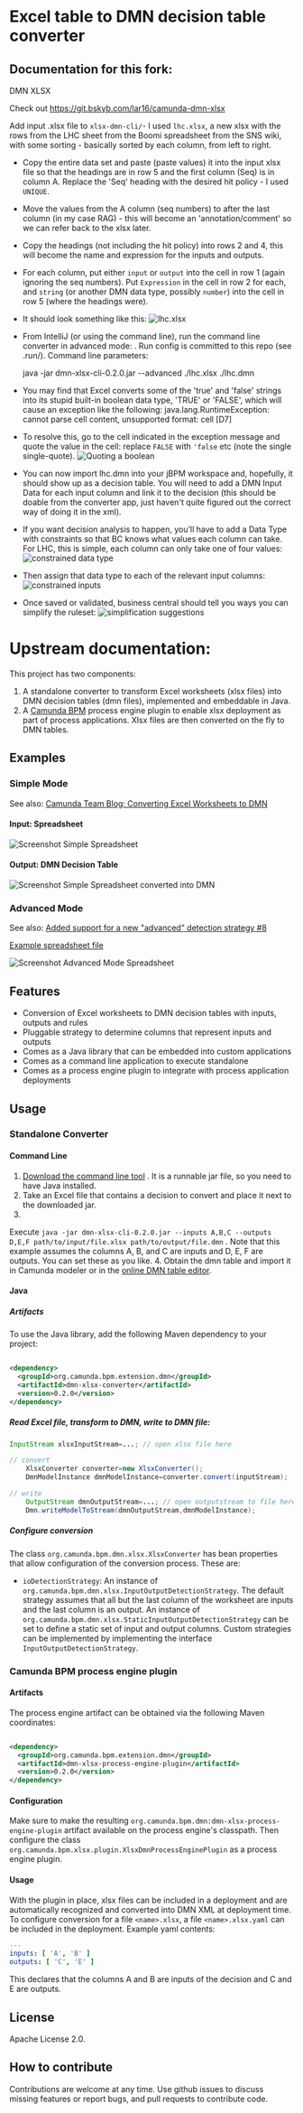 Excel table to DMN decision table converter
===========================================
Documentation for this fork:
---
DMN XLSX

Check out https://git.bskyb.com/lar16/camunda-dmn-xlsx

Add input .xlsx file to `xlsx-dmn-cli/`- I used `lhc.xlsx`, a new xlsx with the rows from the LHC
sheet from the Boomi spreadsheet from the SNS wiki, with some sorting - basically sorted by each
column, from left to right.

- Copy the entire data set and paste (paste values) it into the input xlsx file so that the headings
  are in row 5 and the first column (Seq) is in column A. Replace the 'Seq' heading with the desired
  hit policy - I used `UNIQUE`.
- Move the values from the A column (seq numbers) to after the last column (in my case RAG) - this
  will become an 'annotation/comment' so we can refer back to the xlsx later.
- Copy the headings (not including the hit policy) into rows 2 and 4, this will become the name and
  expression for the inputs and outputs.
- For each column, put either `input` or `output` into the cell in row 1 (again ignoring the seq
  numbers). Put `Expression` in the cell in row 2 for each, and `string` (or another DMN data type,
  possibly `number`) into the cell in row 5 (where the headings were).
- It should look something like this:
![lhc.xlsx](docs/lhc.xlsx.png)

- From IntelliJ (or using the command line), run the command line converter in advanced
  mode: <run config.png>. Run config is committed to this repo (see .run/). Command line parameters:

  java -jar dmn-xlsx-cli-0.2.0.jar --advanced ./lhc.xlsx ./lhc.dmn

- You may find that Excel converts some of the 'true' and 'false' strings into its stupid built-in
  boolean data type, 'TRUE' or 'FALSE', which will cause an exception like the following:
  java.lang.RuntimeException: cannot parse cell content, unsupported format: cell [D7]
- To resolve this, go to the cell indicated in the exception message and quote the value in the
  cell: replace `FALSE` with `'false` etc (note the single single-quote). 
![Quoting a boolean](docs/quoting-a-boolean.png)

- You can now import lhc.dmn into your jBPM workspace and, hopefully, it should show up as a
  decision table. You will need to add a DMN Input Data for each input column and link it to the
  decision (this should be doable from the converter app, just haven't quite figured out the correct
  way of doing it in the xml).

- If you want decision analysis to happen, you'll have to add a Data Type with constraints so that
  BC knows what values each column can take. For LHC, this is simple, each column can only take one
  of four values: 
![constrained data type](docs/constrained-data-type.png)
- Then assign that data type to each of the relevant input
  columns: 
![constrained inputs](docs/constrained-inputs.png)
- Once saved or validated, business central should tell you ways you can simplify the
  ruleset:
![simplification suggestions](docs/simplification-suggestions.png)

Upstream documentation:
===
This project has two components:

1. A standalone converter to transform Excel worksheets (xlsx files) into DMN decision tables (dmn
   files), implemented and embeddable in Java.
2. A [Camunda BPM](https://www.camunda.org) process engine plugin to enable xlsx deployment as part
   of process applications. Xlsx files are then converted on the fly to DMN tables.

## Examples

### Simple Mode

See
also: [Camunda Team Blog: Converting Excel Worksheets to DMN](https://blog.camunda.com/post/2016/01/excel-dmn-conversion/)

#### Input: Spreadsheet

![Screenshot Simple Spreadsheet](screenshot-simple.png)

#### Output: DMN Decision Table

![Screenshot Simple Spreadsheet converted into DMN](screenshot-simple-dmn.png)

### Advanced Mode

See
also: [Added support for a new "advanced" detection strategy #8](https://github.com/camunda/camunda-dmn-xlsx/pull/23)

[Example spreadsheet file](https://github.com/camunda/camunda-dmn-xlsx/blob/master/xlsx-dmn-converter/src/test/resources/test6.xlsx)

![Screenshot Advanced Mode Spreadsheet](screenshot-advanced.png)

Features
--------

* Conversion of Excel worksheets to DMN decision tables with inputs, outputs and rules
* Pluggable strategy to determine columns that represent inputs and outputs
* Comes as a Java library that can be embedded into custom applications
* Comes as a command line application to execute standalone
* Comes as a process engine plugin to integrate with process application deployments

Usage
-----

### Standalone Converter

#### Command Line

1. [Download the command line tool](https://artifacts.camunda.com/artifactory/public/org/camunda/bpm/extension/dmn/dmn-xlsx-cli/0.2.0/dmn-xlsx-cli-0.2.0.jar)
   . It is a runnable jar file, so you need to have Java installed.
2. Take an Excel file that contains a decision to convert and place it next to the downloaded jar.
3.
Execute `java -jar dmn-xlsx-cli-0.2.0.jar --inputs A,B,C --outputs D,E,F path/to/input/file.xlsx path/to/output/file.dmn`
. Note that this example assumes the columns A, B, and C are inputs and D, E, F are outputs. You can
set these as you like.
4. Obtain the dmn table and import it in Camunda modeler or in
   the [online DMN table editor](http://demo.bpmn.io/dmn).

#### Java

##### Artifacts

To use the Java library, add the following Maven dependency to your project:

```xml

<dependency>
  <groupId>org.camunda.bpm.extension.dmn</groupId>
  <artifactId>dmn-xlsx-converter</artifactId>
  <version>0.2.0</version>
</dependency>
```

##### Read Excel file, transform to DMN, write to DMN file:

```java
InputStream xlsxInputStream=...; // open xlsx file here

// convert
    XlsxConverter converter=new XlsxConverter();
    DmnModelInstance dmnModelInstance=converter.convert(inputStream);

// write
    OutputStream dmnOutputStream=...; // open outputstream to file here
    Dmn.writeModelToStream(dmnOutputStream,dmnModelInstance);
```

##### Configure conversion

The class `org.camunda.bpm.dmn.xlsx.XlsxConverter` has bean properties that allow configuration of
the conversion process. These are:

* `ioDetectionStrategy`: An instance of `org.camunda.bpm.dmn.xlsx.InputOutputDetectionStrategy`. The
  default strategy assumes that all but the last column of the worksheet are inputs and the last
  column is an output. An instance of `org.camunda.bpm.dmn.xlsx.StaticInputOutputDetectionStrategy`
  can be set to define a static set of input and output columns. Custom strategies can be
  implemented by implementing the interface `InputOutputDetectionStrategy`.

### Camunda BPM process engine plugin

#### Artifacts

The process engine artifact can be obtained via the following Maven coordinates:

```xml

<dependency>
  <groupId>org.camunda.bpm.extension.dmn</groupId>
  <artifactId>dmn-xlsx-process-engine-plugin</artifactId>
  <version>0.2.0</version>
</dependency>
```

#### Configuration

Make sure to make the resulting `org.camunda.bpm.dmn:dmn-xlsx-process-engine-plugin` artifact
available on the process engine's classpath. Then configure the
class `org.camunda.bpm.xlsx.plugin.XlsxDmnProcessEnginePlugin` as a process engine plugin.

#### Usage

With the plugin in place, xlsx files can be included in a deployment and are automatically
recognized and converted into DMN XML at deployment time. To configure conversion for a
file `<name>.xlsx`, a file `<name>.xlsx.yaml` can be included in the deployment. Example yaml
contents:

```yaml
---
inputs: [ 'A', 'B' ]
outputs: [ 'C', 'E' ]
```

This declares that the columns A and B are inputs of the decision and C and E are outputs.


License
-------

Apache License 2.0.

How to contribute
-----------------

Contributions are welcome at any time. Use github issues to discuss missing features or report bugs,
and pull requests to contribute code.
